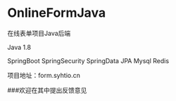 # OnlineFormJava
在线表单项目Java后端

Java 1.8

SpringBoot SpringSecurity SpringData JPA Mysql Redis

项目地址：form.syhtio.cn

###欢迎在其中提出反馈意见

